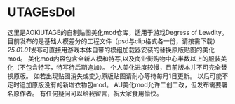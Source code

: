 # UTAGEsDol
这里是AOKiUTAGE的自制贴图美化mod仓库，适用于游戏Degress of Lewdity。
目前发布的是基础人模差分的工程文件（psd与clip格式各一份，请按需下载）
*25.01.01*发布可直接用游戏本体自带的模组加载器安装的替换原版贴图的美化mod。
美化mod内容包含全新人模和特写,以及商业街购物中心半数以上的服装美化（不包含特写，特写待后期追加）。
个人美化进度较慢，目前版本并不可完全替换原版。
如若出现贴图消失或变为原版贴图请耐心等待每月1日更新。
以后可能不定时追加原版没有的新增衣物包mod。
AU美化mod允许二创二改，但发布需要署名原作者。
有任何疑问可以给我留言，祝大家食用愉快。
